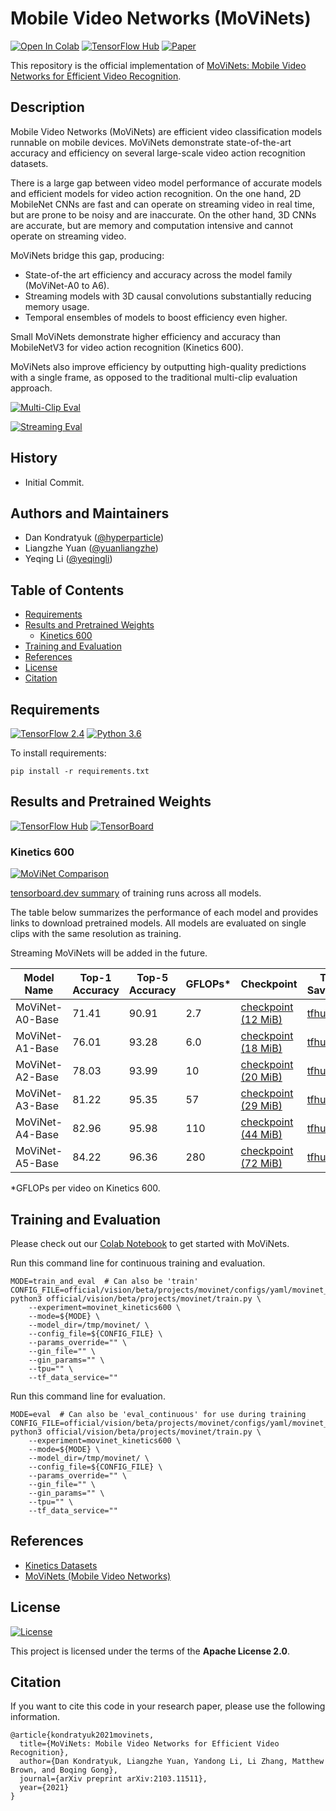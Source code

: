 # Mobile Video Networks (MoViNets)

[![Open In Colab](https://colab.research.google.com/assets/colab-badge.svg)](https://colab.research.google.com/github/tensorflow/models/blob/master/official/vision/beta/projects/movinet/movinet_tutorial.ipynb)
[![TensorFlow Hub](https://img.shields.io/badge/TF%20Hub-Models-FF6F00?logo=tensorflow)](https://tfhub.dev/google/collections/movinet)
[![Paper](http://img.shields.io/badge/Paper-arXiv.2103.11511-B3181B?logo=arXiv)](https://arxiv.org/abs/2103.11511)

This repository is the official implementation of
[MoViNets: Mobile Video Networks for Efficient Video
Recognition](https://arxiv.org/abs/2103.11511).

## Description

Mobile Video Networks (MoViNets) are efficient video classification models
runnable on mobile devices. MoViNets demonstrate state-of-the-art accuracy and
efficiency on several large-scale video action recognition datasets.

There is a large gap between video model performance of accurate models and
efficient models for video action recognition. On the one hand, 2D MobileNet
CNNs are fast and can operate on streaming video in real time, but are prone to
be noisy and are inaccurate. On the other hand, 3D CNNs are accurate, but are
memory and computation intensive and cannot operate on streaming video.

MoViNets bridge this gap, producing:

- State-of-the art efficiency and accuracy across the model family (MoViNet-A0
to A6).
- Streaming models with 3D causal convolutions substantially reducing memory
usage.
- Temporal ensembles of models to boost efficiency even higher.

Small MoViNets demonstrate higher efficiency and accuracy than MobileNetV3 for
video action recognition (Kinetics 600).

MoViNets also improve efficiency by outputting high-quality predictions with a
single frame, as opposed to the traditional multi-clip evaluation approach.

[![Multi-Clip Eval](https://storage.googleapis.com/tf_model_garden/vision/movinet/artifacts/movinet_multi_clip_eval.png)](https://arxiv.org/pdf/2103.11511.pdf)

[![Streaming Eval](https://storage.googleapis.com/tf_model_garden/vision/movinet/artifacts/movinet_stream_eval.png)](https://arxiv.org/pdf/2103.11511.pdf)

## History

- Initial Commit.

## Authors and Maintainers

* Dan Kondratyuk ([@hyperparticle](https://github.com/hyperparticle))
* Liangzhe Yuan ([@yuanliangzhe](https://github.com/yuanliangzhe))
* Yeqing Li ([@yeqingli](https://github.com/yeqingli))

## Table of Contents

- [Requirements](#requirements)
- [Results and Pretrained Weights](#results-and-pretrained-weights)
  - [Kinetics 600](#kinetics-600)
- [Training and Evaluation](#training-and-evaluation)
- [References](#references)
- [License](#license)
- [Citation](#citation)

## Requirements

[![TensorFlow 2.4](https://img.shields.io/badge/TensorFlow-2.1-FF6F00?logo=tensorflow)](https://github.com/tensorflow/tensorflow/releases/tag/v2.1.0)
[![Python 3.6](https://img.shields.io/badge/Python-3.6-3776AB?logo=python)](https://www.python.org/downloads/release/python-360/)

To install requirements:

```shell
pip install -r requirements.txt
```

## Results and Pretrained Weights

[![TensorFlow Hub](https://img.shields.io/badge/TF%20Hub-Models-FF6F00?logo=tensorflow)](https://tfhub.dev/google/collections/movinet)
[![TensorBoard](https://img.shields.io/badge/TensorBoard-dev-FF6F00?logo=tensorflow)](https://tensorboard.dev/experiment/Q07RQUlVRWOY4yDw3SnSkA/)

### Kinetics 600

[![MoViNet Comparison](https://storage.googleapis.com/tf_model_garden/vision/movinet/artifacts/movinet_comparison.png)](https://arxiv.org/pdf/2103.11511.pdf)

[tensorboard.dev summary](https://tensorboard.dev/experiment/Q07RQUlVRWOY4yDw3SnSkA/)
of training runs across all models.

The table below summarizes the performance of each model and provides links to
download pretrained models. All models are evaluated on single clips with the
same resolution as training.

Streaming MoViNets will be added in the future.

| Model Name | Top-1 Accuracy | Top-5 Accuracy | GFLOPs\* | Checkpoint | TF Hub SavedModel |
|------------|----------------|----------------|----------|------------|-------------------|
| MoViNet-A0-Base | 71.41 | 90.91 | 2.7 | [checkpoint (12 MiB)](https://storage.googleapis.com/tf_model_garden/vision/movinet/movinet_a0_base.tar.gz) | [tfhub](https://tfhub.dev/tensorflow/movinet/a0/base/kinetics-600/classification/) |
| MoViNet-A1-Base | 76.01 | 93.28 | 6.0 | [checkpoint (18 MiB)](https://storage.googleapis.com/tf_model_garden/vision/movinet/movinet_a1_base.tar.gz) | [tfhub](https://tfhub.dev/tensorflow/movinet/a1/base/kinetics-600/classification/) |
| MoViNet-A2-Base | 78.03 | 93.99 | 10 | [checkpoint (20 MiB)](https://storage.googleapis.com/tf_model_garden/vision/movinet/movinet_a2_base.tar.gz) | [tfhub](https://tfhub.dev/tensorflow/movinet/a2/base/kinetics-600/classification/) |
| MoViNet-A3-Base | 81.22 | 95.35 | 57 | [checkpoint (29 MiB)](https://storage.googleapis.com/tf_model_garden/vision/movinet/movinet_a3_base.tar.gz) | [tfhub](https://tfhub.dev/tensorflow/movinet/a3/base/kinetics-600/classification/) |
| MoViNet-A4-Base | 82.96 | 95.98 | 110 | [checkpoint (44 MiB)](https://storage.googleapis.com/tf_model_garden/vision/movinet/movinet_a4_base.tar.gz) | [tfhub](https://tfhub.dev/tensorflow/movinet/a4/base/kinetics-600/classification/) |
| MoViNet-A5-Base | 84.22 | 96.36 | 280 | [checkpoint (72 MiB)](https://storage.googleapis.com/tf_model_garden/vision/movinet/movinet_a5_base.tar.gz) | [tfhub](https://tfhub.dev/tensorflow/movinet/a5/base/kinetics-600/classification/) |

\*GFLOPs per video on Kinetics 600.

## Training and Evaluation

Please check out our [Colab Notebook](https://colab.research.google.com/github/tensorflow/models/tree/master/official/vision/beta/projects/movinet/movinet_tutorial.ipynb)
to get started with MoViNets.

Run this command line for continuous training and evaluation.

```shell
MODE=train_and_eval  # Can also be 'train'
CONFIG_FILE=official/vision/beta/projects/movinet/configs/yaml/movinet_a0_k600_8x8.yaml
python3 official/vision/beta/projects/movinet/train.py \
    --experiment=movinet_kinetics600 \
    --mode=${MODE} \
    --model_dir=/tmp/movinet/ \
    --config_file=${CONFIG_FILE} \
    --params_override="" \
    --gin_file="" \
    --gin_params="" \
    --tpu="" \
    --tf_data_service=""
```

Run this command line for evaluation.

```shell
MODE=eval  # Can also be 'eval_continuous' for use during training
CONFIG_FILE=official/vision/beta/projects/movinet/configs/yaml/movinet_a0_k600_8x8.yaml
python3 official/vision/beta/projects/movinet/train.py \
    --experiment=movinet_kinetics600 \
    --mode=${MODE} \
    --model_dir=/tmp/movinet/ \
    --config_file=${CONFIG_FILE} \
    --params_override="" \
    --gin_file="" \
    --gin_params="" \
    --tpu="" \
    --tf_data_service=""
```

## References

- [Kinetics Datasets](https://deepmind.com/research/open-source/kinetics)
- [MoViNets (Mobile Video Networks)](https://arxiv.org/abs/2103.11511)

## License

[![License](https://img.shields.io/badge/License-Apache%202.0-blue.svg)](https://opensource.org/licenses/Apache-2.0)

This project is licensed under the terms of the **Apache License 2.0**.

## Citation

If you want to cite this code in your research paper, please use the following
information.

```
@article{kondratyuk2021movinets,
  title={MoViNets: Mobile Video Networks for Efficient Video Recognition},
  author={Dan Kondratyuk, Liangzhe Yuan, Yandong Li, Li Zhang, Matthew Brown, and Boqing Gong},
  journal={arXiv preprint arXiv:2103.11511},
  year={2021}
}
```
